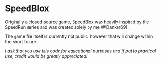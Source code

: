 # SpeedBlox

Originally a closed-source game, SpeedBlox was heavily inspired by the SpeedRun series and was created solely by me (@Danker69).

The game file itself is currently not public, however that will change within the short future.

_I ask that you use this code for educational purposes and if put to practical use, credit would be greatly appreciated!_
